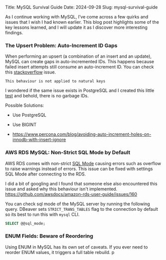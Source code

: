 Title: MySQL Survival Guide
Date: 2024-09-28
Slug: mysql-survival-guide

As I continue working with MySQL, I’ve come across a few quirks and issues that I wish I had known earlier. This blog post highlights some of the key lessons learned, and I will update it as I discover more interesting findings.

### The Upsert Problem: Auto-Increment ID Gaps
When performing an upsert (a combination of an insert and an update), MySQL can create gaps in auto-incremented IDs. This happens because failed insert attempts still consume an auto-increment ID.  You can check this [stackoverflow](https://stackoverflow.com/questions/3679611/mysql-upsert-and-auto-increment-causes-gaps) issue.

    This behaviour is not applied to natural keys

I wondered if the same issue exists in PostgreSQL and I created this little [test](https://onecompiler.com/postgresql/42ffnyhhv) and behold, there is no garbage IDs.


Possible Solutions:

- Use PostgreSQL

- Use BIGINT

- https://www.percona.com/blog/avoiding-auto-increment-holes-on-innodb-with-insert-ignore



### AWS RDS MySQL: Non-Strict SQL Mode by Default
AWS RDS comes with non-strict [SQL Mode](https://dev.mysql.com/doc/refman/8.4/en/sql-mode.html) causing errors such as overflow to raise warnings instead of errors. This issue can be fixed with settings SQL Mode after connecting to the RDS. 

I did a bit of googling and I found that someone else also encountered this issue and asked why this behaviour isn't implemented.
https://github.com/awsdocs/amazon-rds-user-guide/issues/160



You can check sql mode of the MySQL server by running the following query. DBeaver sets `STRICT_TRANS_TABLES` flag to the connection by default so its best to run this with `mysql` CLI.
```sql
SELECT @@sql_mode;
```




### ENUM Fields: Beware of Reordering
Using ENUM in MySQL has its own set of caveats. If you ever need to reorder ENUM values, it triggers a full table rebuild.
p